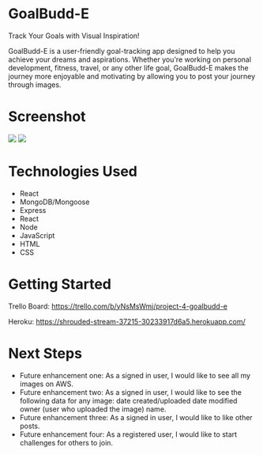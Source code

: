 # GoalBudd-E

Track Your Goals with Visual Inspiration!

GoalBudd-E is a user-friendly goal-tracking app designed to help you achieve your dreams and aspirations. Whether you're working on personal development, fitness, travel, or any other life goal, GoalBudd-E makes the journey more enjoyable and motivating by allowing you to post your journey through images.



# Screenshot

<img src="https://github.com/farihanayab/GoalBudd-E/assets/134460266/22693d05-d38e-463f-b274-d8f985addb0f">

<img src="url to your image on imgur">

# Technologies Used

- React
- MongoDB/Mongoose
- Express
- React
- Node
- JavaScript
- HTML
- CSS
  

# Getting Started

Trello Board: https://trello.com/b/yNsMsWmj/project-4-goalbudd-e


Heroku: https://shrouded-stream-37215-30233917d6a5.herokuapp.com/



# Next Steps

- Future enhancement one: As a signed in user, I would like to see all my images on AWS.
- Future enhancement two: As a signed in user, I would like to see the following data for any image: date created/uploaded date modified owner (user who uploaded the image) name.
- Future enhancement three: As a signed in user, I would like to like other posts.
- Future enhancement four: As a registered user, I would like to start challenges for others to join.
